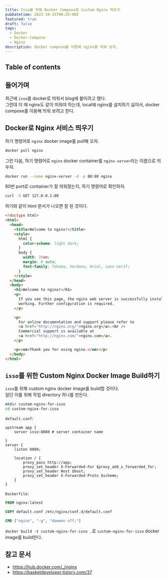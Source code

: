 ```yaml
---
title: Isso를 위해 Docker Compose로 Custom Nginx 띄우기
pubDatetime: 2023-10-15T00:25:00Z
featured: true
draft: false
tags:
  - Docker
  - Docker-Compose
  - Nginx
description: docker compose를 이용해 nginx를 띄워 보자.
---
```


## Table of contents

## 들어가며

최근에 `isso`를 docker로 띄워서 blog에 붙이려고 했다.  
그런데 이 때 nginx도 같이 띄워야 하는데, local에 nginx를 설치하기 싫어서, docker compose를 이용해 띄워 보려고 한다.

## Docker로 Nginx 서비스 띄우기

하기 명령어로 `nginx` docker image를 pull해 오자.

```zsh
docker pull nginx
```

그런 다음, 하기 명령어로 `nginx` docker container를 `nginx-server`라는 이름으로 띄우자.

```zsh
docker run --name nginx-server -d -p 80:80 nginx
```

80번 port로 container가 잘 띄워졌는지, 하기 명령어로 확인하자.

```zsh
curl -X GET 127.0.0.1:80
```

하기와 같이 html 문서가 나오면 잘 된 것이다.

```html
<!doctype html>
<html>
  <head>
    <title>Welcome to nginx!</title>
    <style>
      html {
        color-scheme: light dark;
      }
      body {
        width: 35em;
        margin: 0 auto;
        font-family: Tahoma, Verdana, Arial, sans-serif;
      }
    </style>
  </head>
  <body>
    <h1>Welcome to nginx!</h1>
    <p>
      If you see this page, the nginx web server is successfully installed and
      working. Further configuration is required.
    </p>

    <p>
      For online documentation and support please refer to
      <a href="http://nginx.org/">nginx.org</a>.<br />
      Commercial support is available at
      <a href="http://nginx.com/">nginx.com</a>.
    </p>

    <p><em>Thank you for using nginx.</em></p>
  </body>
</html>
```

## `isso`를 위한 Custom Nginx Docker Image Build하기

`isso`를 위해 custom nginx docker image를 build할 것이다.  
일단 이를 위해 작업 directory 하나를 만든다.

```zsh
mkdir custom-nginx-for-isso
cd custom-nginx-for-isso
```

`default.conf`:

```nginx
upstream app {
	server isso:8080 # server container name

}
server {
    listen 8080;

    location / {
        proxy_pass http://app;
        proxy_set_header X-Forwarded-For $proxy_add_x_forwarded_for;
        proxy_set_header Host $host;
        proxy_set_header X-Forwarded-Proto $scheme;
    }
}
```

`Dockerfile`:

```dockerfile
FROM nginx:latest

COPY default.conf /etc/nginx/conf.d/default.conf

CMD ["nginx", "-g", "daemon off;"]
```

`docker build -t custom-nginx-for-isso .`로 `custom-nginx-for-isso` docker image를 build한다.

## 참고 문서

- <https://hub.docker.com/_/nginx>
- <https://basketdeveloper.tistory.com/37>
